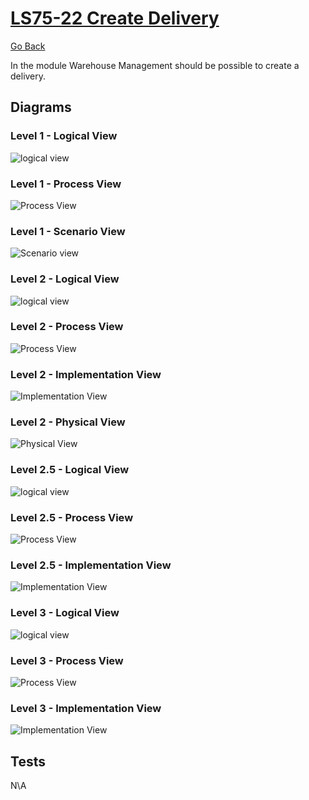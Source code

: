# [LS75-22 Create Delivery](https://lei-isep-ricardo.atlassian.net/jira/software/projects/LS75/boards/1?selectedIssue=LS75-22)

[Go Back](../../Readme.md)

In the module Warehouse Management should be possible to create a delivery.

## Diagrams

### Level 1 - Logical View

![logical view](https://bitbucket.org/DoubleRisep/lei-sem5-3na-075/raw/fc793f055d30a42c89541bf87f735ad00ae17ce7/Docs/Diagrams/Level%201/N1-LV.svg)

### Level 1 - Process View

![Process View](https://bitbucket.org/DoubleRisep/lei-sem5-3na-075/raw/02e66e5c5b0f2da2d28d4f854b765647a344fef2/Docs/Diagrams/Level%201/Processes/N1-PV-US22.svg)

### Level 1 - Scenario View

![Scenario view](https://bitbucket.org/DoubleRisep/lei-sem5-3na-075/raw/fc793f055d30a42c89541bf87f735ad00ae17ce7/Docs/Diagrams/Level%201/N1-SV2.svg)

### Level 2 - Logical View

![logical view](https://bitbucket.org/DoubleRisep/lei-sem5-3na-075/raw/8379c839645e64f91ecde8d1a025b55db260c2ee/Docs/Diagrams/Level%202/N2-LV.svg)

### Level 2 - Process View

![Process View](https://bitbucket.org/DoubleRisep/lei-sem5-3na-075/raw/02e66e5c5b0f2da2d28d4f854b765647a344fef2/Docs/Diagrams/Level%202/Processes/N2-PV-US22.svg)

### Level 2 - Implementation View

![Implementation View](https://bitbucket.org/DoubleRisep/lei-sem5-3na-075/raw/8379c839645e64f91ecde8d1a025b55db260c2ee/Docs/Diagrams/Level%202/N2-IV.jpg)

### Level 2 - Physical View

![Physical View](https://bitbucket.org/DoubleRisep/lei-sem5-3na-075/raw/8379c839645e64f91ecde8d1a025b55db260c2ee/Docs/Diagrams/Level%202/N2-PIV.jpg)

### Level 2.5 - Logical View

![logical view](https://bitbucket.org/DoubleRisep/lei-sem5-3na-075/raw/8379c839645e64f91ecde8d1a025b55db260c2ee/Docs/Diagrams/Level%202.5/N2.5-LV-WM.svg)

### Level 2.5 - Process View

![Process View](https://bitbucket.org/DoubleRisep/lei-sem5-3na-075/raw/02e66e5c5b0f2da2d28d4f854b765647a344fef2/Docs/Diagrams/Level%202.5/Processes/N2.5-PV-US22.svg)

### Level 2.5 - Implementation View

![Implementation View](https://bitbucket.org/DoubleRisep/lei-sem5-3na-075/raw/8379c839645e64f91ecde8d1a025b55db260c2ee/Docs/Diagrams/Level%202.5/N2.5-IV-WM.jpg)

### Level 3 - Logical View

![logical view](https://bitbucket.org/DoubleRisep/lei-sem5-3na-075/raw/8379c839645e64f91ecde8d1a025b55db260c2ee/Docs/Diagrams/Level%203/N3-LV-WM.svg)

### Level 3 - Process View

![Process View](https://bitbucket.org/DoubleRisep/lei-sem5-3na-075/raw/02e66e5c5b0f2da2d28d4f854b765647a344fef2/Docs/Diagrams/Level%203/Processes/N3-PV-US22.svg)

### Level 3 - Implementation View

![Implementation View](https://bitbucket.org/DoubleRisep/lei-sem5-3na-075/raw/8379c839645e64f91ecde8d1a025b55db260c2ee/Docs/Diagrams/Level%203/N3-IV-WM.jpg)

## Tests

N\A
